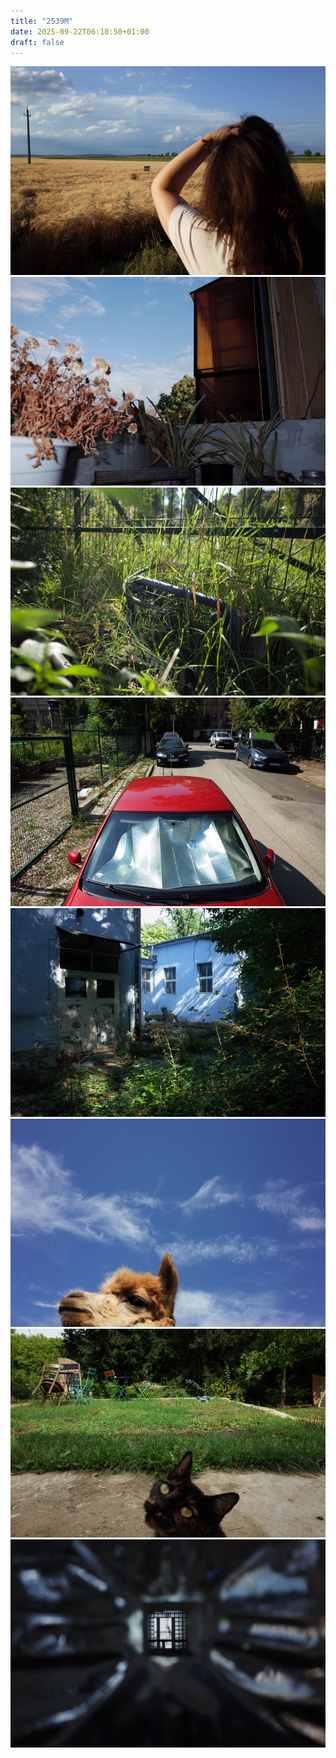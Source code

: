 ```yaml
---
title: "2539M"
date: 2025-09-22T06:10:50+01:00
draft: false
---
```


![](FR005711.JPG)
![](FR005611.JPG)
![](FR007168.JPG)
![](FR006151.JPG)
![](FR006164.JPG)
![](FR006723.JPG)
![](FR006781.JPG)
![](FR005153.JPG)
